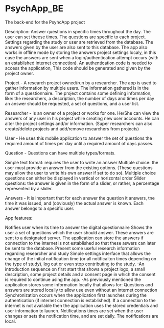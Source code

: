 # PsychApp_BE
The back-end for the PsyhcApp project

Description: Answer questions in specific times throughout the day. The user can set theese times. The questions are specific to each project. Settings regarding the study or user are retrieved from the database. The answers given by the user are also sent to this database. The app also works in offline mode by storing the answers project settings localy, in this case the answers are sent when a login/authentication attempt occurs (with an established internet connection). An authentication code is needed to access the application, This code should be generated and given by the project owner.

Project - A research project owned/run by a researcher. The app is used to gather information by multiple users. The information gathered is in the form of a questionnaire. The project contains some defining information, like: the researchers, a description, the number of days and times per day an answer should be requested, a set of questions, and a user list.

Researcher - Is an owner of a project or works for one. He/She can view the answers of any user in his project while creating new user accounts. He can alter the project settings and/or information. (Super researchers can also create/delete projects and add/remove researchers from projects)

User - He uses this mobile application to answer the set of questions the required amount of times per day until a required amount of days passes.

Question - Questions can have multiple types/formats.

Simple text format: requires the user to write an answer Multiple choice: the user must provide an answer from the existing options. (These questions may allow the user to write his own answer if set to do so). Multiple choice questions can either be displayed in vertical or horizontal order Slider questions: the answer is given in the form of a slider, or rather, a percentage represented by a slider.

Answers - It is important that for each answer the question it answers, tne time it was issued, and (obviously) the actual answer is known. Each answer belongs to a specific user.

App features:

Notifies user when its time to answer the digital questionnaire
Shows the user a set of questions which the user should answer. These answers are sent to a designated server. The application can store the answers if connection to the internet is not established so that these aswers can later be sent to the database.
Present some useful research information regarding researcher and study
Simple settings interface that allows the change of the initial notification time (or all notificaiton times depending on the type of study), log out or even stop contributing to the study. -An introduction sequence on first start that shows a project logo, a small description, some project details and a consent page in which the consent is required to continue using the app. -As previously mentioned the application stores some information locally that allows for:
Questions and answers are stored locally to allow use even without an internet connection Synchronization occurs when the application first launches during the authentication (if internet connection is established). If a connection to the internet is not available then the application uses the stored credentials and user information to launch. Notifications times are set when the user changes or sets the notification time, and are set daily. The notifications are local.
